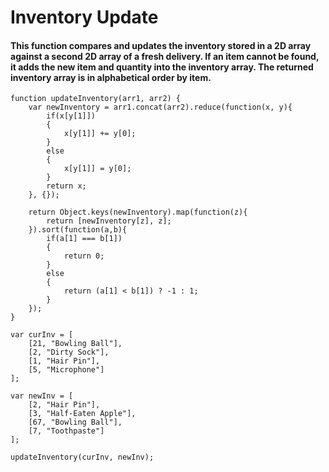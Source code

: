 # Inventory Update
#### This function compares and updates the inventory stored in a 2D array against a second 2D array of a fresh delivery. If an item cannot be found, it adds the new item and quantity into the inventory array. The returned inventory array is in alphabetical order by item.
```
function updateInventory(arr1, arr2) {
    var newInventory = arr1.concat(arr2).reduce(function(x, y){
        if(x[y[1]])
        {
            x[y[1]] += y[0];
        }
        else
        {
            x[y[1]] = y[0];
        }
        return x;
    }, {});

    return Object.keys(newInventory).map(function(z){
        return [newInventory[z], z];
    }).sort(function(a,b){
        if(a[1] === b[1])
        {
            return 0;
        }
        else
        {
            return (a[1] < b[1]) ? -1 : 1;
        }
    });
}

var curInv = [
    [21, "Bowling Ball"],
    [2, "Dirty Sock"],
    [1, "Hair Pin"],
    [5, "Microphone"]
];

var newInv = [
    [2, "Hair Pin"],
    [3, "Half-Eaten Apple"],
    [67, "Bowling Ball"],
    [7, "Toothpaste"]
];

updateInventory(curInv, newInv);
```